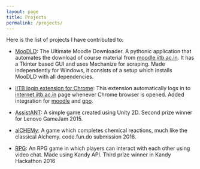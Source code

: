 ```yaml
---
layout: page
title: Projects
permalink: /projects/
---
```


Here is the list of projects I have contributed to:

* [MooDLD][MooDLD]: The Ultimate Moodle Downloader. A pythonic application that automates the download of course material from [moodle.iitb.ac.in](moodle.iitb.ac.in). It has a Tkinter based GUI and uses Mechanize for scraping. Made independently for Windows, it consists of a setup which installs MooDLD with all dependencies.

* [IITB login extension for Chrome][IITB-login-extension-Chrome]: This extension automatically logs in to [internet.iitb.ac.in](internet.iitb.ac.in) page whenever Chrome browser is opened. Added integration for [moodle](moodle.iitb.ac.in) and [gpo](gpo.iitb.ac.in).

* [AssistANT][AssistANT]: A simple game created using Unity 2D. Second prize winner for Lenovo GameJam 2015.

* [alCHEMy][alCHEMy]: A game which completes chemical reactions, much like the classical Alchemy. code.fun.do submission 2016.

* [RPG][RPG]: An RPG game in which players can interact with each other using video chat. Made using Kandy API. Third prize winner in Kandy Hackathon 2016




[MooDLD]: https://github.com/nihal111/MooDLD
[IITB-login-extension-Chrome]: https://github.com/nihal111/IITB-login-extension-Chrome
[AssistANT]: https://drive.google.com/folderview?id=0B3HM64I0M4DmR3cyX3hBWnVoSXM&usp=sharing
[RPG]: https://github.com/nihal111/RPG
[alCHEMy]: https://github.com/nihal111/alCHEMy